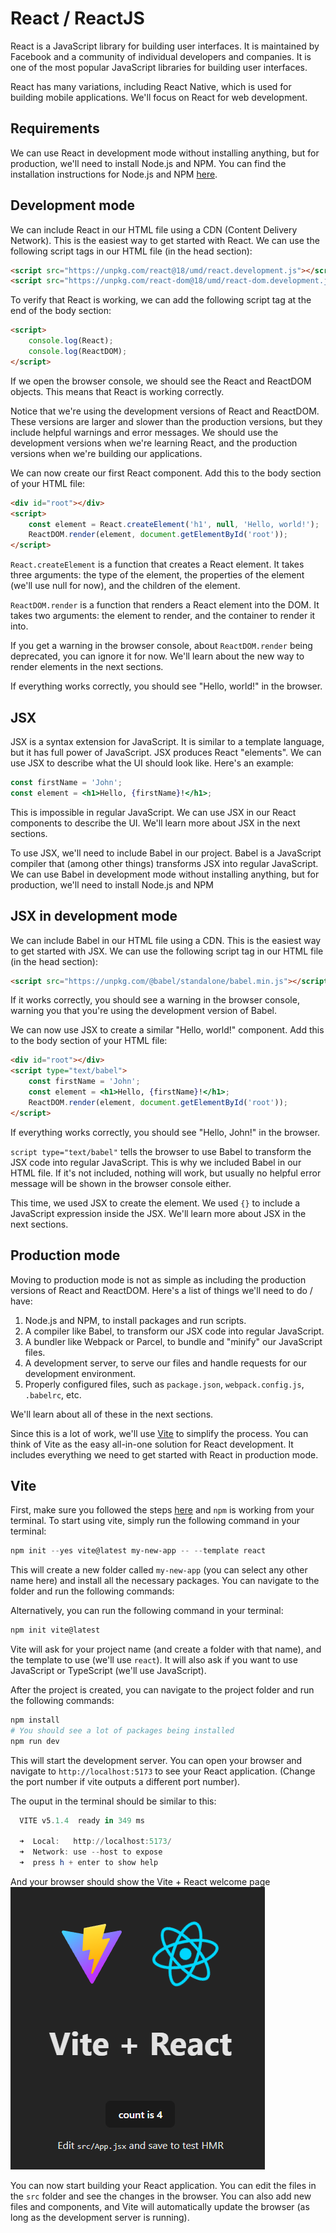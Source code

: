 # React / ReactJS

React is a JavaScript library for building user interfaces. It is maintained by Facebook and a community of individual developers and companies. It is one of the most popular JavaScript libraries for building user interfaces.

React has many variations, including React Native, which is used for building mobile applications. We'll focus on React for web development.

## Requirements

We can use React in development mode without installing anything, but for production, we'll need to install Node.js and NPM. You can find the installation instructions for Node.js and NPM [here](../01-introduction/npm.md).

## Development mode

We can include React in our HTML file using a CDN (Content Delivery Network). This is the easiest way to get started with React. We can use the following script tags in our HTML file (in the head section):

```html
<script src="https://unpkg.com/react@18/umd/react.development.js"></script>
<script src="https://unpkg.com/react-dom@18/umd/react-dom.development.js"></script>
```

To verify that React is working, we can add the following script tag at the end of the body section:

```html
<script>
    console.log(React);
    console.log(ReactDOM);
</script>
```

If we open the browser console, we should see the React and ReactDOM objects. This means that React is working correctly.

Notice that we're using the development versions of React and ReactDOM. These versions are larger and slower than the production versions, but they include helpful warnings and error messages. We should use the development versions when we're learning React, and the production versions when we're building our applications.

We can now create our first React component. Add this to the body section of your HTML file:

```html
<div id="root"></div>
<script>
    const element = React.createElement('h1', null, 'Hello, world!');
    ReactDOM.render(element, document.getElementById('root'));
</script>
```

`React.createElement` is a function that creates a React element. It takes three arguments: the type of the element, the properties of the element (we'll use null for now), and the children of the element.

`ReactDOM.render` is a function that renders a React element into the DOM. It takes two arguments: the element to render, and the container to render it into.

If you get a warning in the browser console, about `ReactDOM.render` being deprecated, you can ignore it for now. We'll learn about the new way to render elements in the next sections.

If everything works correctly, you should see "Hello, world!" in the browser.

## JSX

JSX is a syntax extension for JavaScript. It is similar to a template language, but it has full power of JavaScript. JSX produces React "elements". We can use JSX to describe what the UI should look like. Here's an example:

```jsx
const firstName = 'John';
const element = <h1>Hello, {firstName}!</h1>;
```

This is impossible in regular JavaScript. We can use JSX in our React components to describe the UI. We'll learn more about JSX in the next sections.

To use JSX, we'll need to include Babel in our project. Babel is a JavaScript compiler that (among other things) transforms JSX into regular JavaScript. We can use Babel in development mode without installing anything, but for production, we'll need to install Node.js and NPM

## JSX in development mode

We can include Babel in our HTML file using a CDN. This is the easiest way to get started with JSX. We can use the following script tag in our HTML file (in the head section):

```html
<script src="https://unpkg.com/@babel/standalone/babel.min.js"></script>
```

If it works correctly, you should see a warning in the browser console, warning you that you're using the development version of Babel.

We can now use JSX to create a similar "Hello, world!" component. Add this to the body section of your HTML file:

```html
<div id="root"></div>
<script type="text/babel">
    const firstName = 'John';
    const element = <h1>Hello, {firstName}!</h1>;
    ReactDOM.render(element, document.getElementById('root'));
</script>
```

If everything works correctly, you should see "Hello, John!" in the browser.

`script type="text/babel"` tells the browser to use Babel to transform the JSX code into regular JavaScript. This is why we included Babel in our HTML file. If it's not included, nothing will work, but usually no helpful error message will be shown in the browser console either.

This time, we used JSX to create the element. We used `{}` to include a JavaScript expression inside the JSX. We'll learn more about JSX in the next sections.

## Production mode

Moving to production mode is not as simple as including the production versions of React and ReactDOM. Here's a list of things we'll need to do / have:

1. Node.js and NPM, to install packages and run scripts.
2. A compiler like Babel, to transform our JSX code into regular JavaScript.
3. A bundler like Webpack or Parcel, to bundle and "minify" our JavaScript files.
4. A development server, to serve our files and handle requests for our development environment.
5. Properly configured files, such as `package.json`, `webpack.config.js`, `.babelrc`, etc.

We'll learn about all of these in the next sections.

Since this is a lot of work, we'll use [Vite](https://vitejs.dev/) to simplify the process. You can think of Vite as the easy all-in-one solution for React development. It includes everything we need to get started with React in production mode.

## Vite

First, make sure you followed the steps [here](../01-introduction/npm.md) and `npm` is working from your terminal. To start using vite, simply run the following command in your terminal:

```powershell
npm init --yes vite@latest my-new-app -- --template react
```

This will create a new folder called `my-new-app` (you can select any other name here) and install all the necessary packages. You can navigate to the folder and run the following commands:

Alternatively, you can run the following command in your terminal:

```powershell
npm init vite@latest
```

Vite will ask for your project name (and create a folder with that name), and the template to use (we'll use `react`). It will also ask if you want to use JavaScript or TypeScript (we'll use JavaScript).

After the project is created, you can navigate to the project folder and run the following commands:

```powershell
npm install
# You should see a lot of packages being installed
npm run dev
```

This will start the development server. You can open your browser and navigate to `http://localhost:5173` to see your React application. (Change the port number if vite outputs a different port number).

The ouput in the terminal should be similar to this:

```powershell
  VITE v5.1.4  ready in 349 ms

  ➜  Local:   http://localhost:5173/
  ➜  Network: use --host to expose
  ➜  press h + enter to show help
```

And your browser should show the Vite + React welcome page
![Vite](vite.png)

You can now start building your React application. You can edit the files in the `src` folder and see the changes in the browser. You can also add new files and components, and Vite will automatically update the browser (as long as the development server is running).
